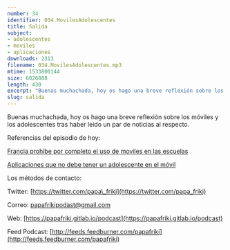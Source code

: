 ```yaml
---
number: 34
identifier: 034.MovilesAdolescentes
title: Salida
subject:
- adolescentes
- moviles
- aplicaciones
downloads: 2313
filename: 034.MovilesAdolescentes.mp3
mtime: 1533800144
size: 6826888
length: 430
excerpt: "Buenas muchachada, hoy os hago una breve reflexión sobre los móviles y los adolescentes tras haber leído un par de noticias al respecto.  \n\nReferencias del episodio de hoy:\n\n[Francia prohibe por completo el uso de moviles en las escuelas](https://www.teknofilo.com/francia-prohibe-por-completo-el-uso-de-smartphones-en-los-colegios/)  \n\n[Aplicaciones que no debe tener un adolescente en el móvil](https://www.educaciontrespuntocero.com/noticias/aplicaciones-no-recomendadas-para-ninos/86499.html)\n\nLos métodos de contacto:\n\nTwitter: [https://twitter.com/papa\\_friki](https://twitter.co"
slug: salida
---
```

Buenas muchachada, hoy os hago una breve reflexión sobre los móviles y los adolescentes tras haber leído un par de noticias al respecto.

Referencias del episodio de hoy:

[Francia prohibe por completo el uso de moviles en las escuelas](https://www.teknofilo.com/francia-prohibe-por-completo-el-uso-de-smartphones-en-los-colegios/)

[Aplicaciones que no debe tener un adolescente en el móvil](https://www.educaciontrespuntocero.com/noticias/aplicaciones-no-recomendadas-para-ninos/86499.html)

Los métodos de contacto:

Twitter: [https://twitter.com/papa\_friki](https://twitter.com/papa_friki)

Correo: [papafrikipodast@gmail.com](https://archive.org/details/papafrikipodast@gmail.com)

Web: [https://papafriki.gitlab.io/podcast](https://papafriki.gitlab.io/podcast)

Feed Podcast: [http://feeds.feedburner.com/papafriki](http://feeds.feedburner.com/papafriki)